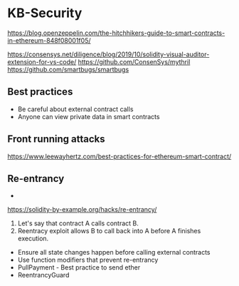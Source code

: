 # KB-Security

https://blog.openzeppelin.com/the-hitchhikers-guide-to-smart-contracts-in-ethereum-848f08001f05/

https://consensys.net/diligence/blog/2019/10/solidity-visual-auditor-extension-for-vs-code/
https://github.com/ConsenSys/mythril
https://github.com/smartbugs/smartbugs

## Best practices
- Be careful about external contract calls 
- Anyone can view private data in smart contracts


## Front running attacks
https://www.leewayhertz.com/best-practices-for-ethereum-smart-contract/

## Re-entrancy 
- 
https://solidity-by-example.org/hacks/re-entrancy/

1. Let's say that contract A calls contract B.
2. Reentracy exploit allows B to call back into A before A finishes execution.


- Ensure all state changes happen before calling external contracts
- Use function modifiers that prevent re-entrancy
- PullPayment - Best practice to send ether
- ReentrancyGuard